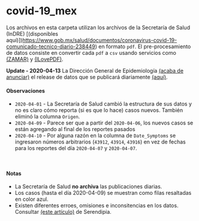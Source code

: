 # covid-19_mex

Los archivos en esta carpeta utilizan los archivos de la Secretaría de Salud (InDRE) [(disponibles aquí)])https://www.gob.mx/salud/documentos/coronavirus-covid-19-comunicado-tecnico-diario-238449) en formato `pdf`. El pre-procesamiento de datos consiste en convertir cada `pdf` a `csv` usando servicios como [(ZAMAR)](https://www.zamzar.com) y [(ILovePDF)](https://www.ilovepdf.com).

**Update - 2020-04-13**
La Dirección General de Epidemiología [(acaba de anunciar)](https://twitter.com/RicardoDGPS/status/1249864573936644096) el release de datos que se publicará diariamente [(aquí)](https://www.gob.mx/salud/documentos/datos-abiertos-152127). 
<br>

#### Observaciones
* `2020-04-01` - La Secretaría de Salud cambió la estructura de sus datos y no es claro cómo reporta (si es que lo hace) casos nuevos. También eliminó la columna `Origen`.
* `2020-04-09` - Parece ser que a partir del `2020-04-06`, los nuevos casos se están agregando al final de los reportes pasados
* `2020-04-10` - Por alguna razón en la columna de `Date_Symptoms` se ingresaron números arbitrarios (`43912`, `43914`, `43916`) en vez de fechas para los reportes del día `2020-04-07` y `2020-04-07`.
<br>

#### Notas
* La Secretaría de Salud **no archiva** las publicaciones diarias.
* Los casos (hasta el día 2020-04-09) se muestran como filas resaltadas en color azul.
* Existen diferentes erroes, omisiones e inconsitencias en los datos. Consultar [(este artículo)](https://serendipia.digital/2020/04/secretaria-de-salud-publica-datos-abiertos-sobre-casos-de-covid-19-en-mexico) de Serendipia.